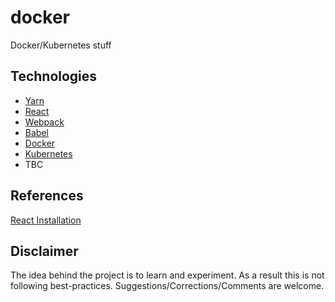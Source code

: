 # docker
Docker/Kubernetes stuff

## Technologies
- [Yarn](https://yarnpkg.com/)
- [React](https://facebook.github.io/react/)
- [Webpack](https://webpack.github.io/)
- [Babel](https://babeljs.io/)
- [Docker](https://www.docker.com/)
- [Kubernetes](http://kubernetes.io/)
- TBC

## References
[React Installation](https://facebook.github.io/react/docs/installation.html)

## Disclaimer
The idea behind the project is to learn and experiment.
As a result this is not following best-practices.
Suggestions/Corrections/Comments are welcome.

